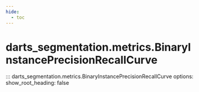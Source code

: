 ```yaml
---
hide:
  - toc
---
```

# <code class='doc-symbol doc-symbol-nav doc-symbol-class'></code>darts_segmentation.metrics.BinaryInstancePrecisionRecallCurve

::: darts_segmentation.metrics.BinaryInstancePrecisionRecallCurve
    options:
      show_root_heading: false
